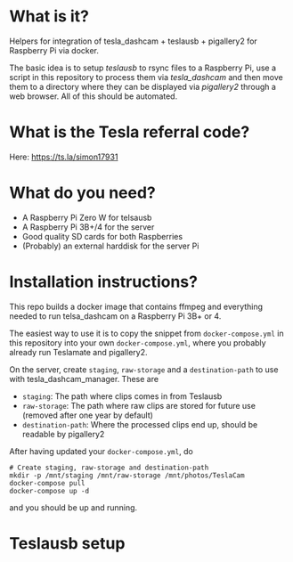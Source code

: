 # What is it?
Helpers for integration of tesla_dashcam + teslausb + pigallery2 for Raspberry Pi via
docker.

The basic idea is to setup *teslausb* to rsync files to a Raspberry Pi, use a script in
this repository to process them via *tesla_dashcam* and then move them to a directory
where they can be displayed via *pigallery2* through a web browser. All of this should
be automated.

# What is the Tesla referral code?

Here: https://ts.la/simon17931

# What do you need?

* A Raspberry Pi Zero W for telsausb
* A Raspberry Pi 3B+/4 for the server
* Good quality SD cards for both Raspberries
* (Probably) an external harddisk for the server Pi

# Installation instructions?
This repo builds a docker image that contains ffmpeg and everything needed to run
telsa_dashcam on a Raspberry Pi 3B+ or 4.

The easiest way to use it is to copy the snippet from `docker-compose.yml` in this
repository into your own `docker-compose.yml`, where you probably already run Teslamate
and pigallery2.

On the server, create `staging`, `raw-storage` and a `destination-path` to use with
tesla_dashcam_manager. These are

* `staging`: The path where clips comes in from Teslausb
* `raw-storage`: The path where raw clips are stored for future use (removed after
  one year by default)
* `destination-path`: Where the processed clips end up, should be readable by pigallery2

After having updated your `docker-compose.yml`, do

```
# Create staging, raw-storage and destination-path
mkdir -p /mnt/staging /mnt/raw-storage /mnt/photos/TeslaCam
docker-compose pull
docker-compose up -d
```

and you should be up and running.
# Teslausb setup
